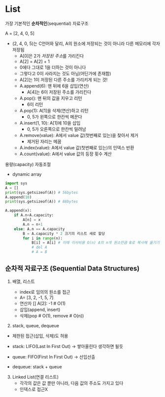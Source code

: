 # List

가장 기본적인 **순차적인**(sequential) 자료구조



A = [2, 4, 0, 5]

- (2, 4, 0, 5)는 C언어와 달리, A의 원소에 저장되는 것이 아니라 다른 메모리에 각자 저장됨
  - A[0]은 2가 *저장된 주소*를 가리킨다
  - A[2] = A[2] + 1
  - 0에다 그대로 1을 더하는 것이 아니다
  - 그렇다고 0이 사라지는 것도 아님(어딘가에 존재함)
  - A[2]는 1이 저장된 다른 주소를 가리키게 되는 것!
  - A.append(6): 맨 뒤에 6을 삽입(연산)
    - A[4]는 6이 저장된 주소를 가리킨다
  - A.pop(): 맨 뒤의 값을 지우고 리턴
    - 6이 리턴
  - A.pop(1): A[1]을 삭제(연산)하고 리턴
    - 0, 5가 왼쪽으로 한칸씩 메꾼다
  - A.insert(1, 10): A[1]에 10을 삽입
    - 0, 5가 오른쪽으로 한칸씩 밀려남
  - A.remove(value): A에서 value 값(첫번째로 있는)을 찾아서 제거
    - 제거된 자리는 메꿈
  - A.index(value): A에서 value 값(첫번째로 있는)의 인덱스 반환
  - A.count(value): A에서 value 값의 등장 횟수 계산





용량(capacity) 자동조절

- dynamic array

```python
import sys
A = []
print(sys.getsizeof(A)) # 56bytes
A.append(10)
print(sys.getsizeof(A)) # 88bytes
```

```python
A.append(x):
    if A.n<A.capacity:
        A[n] = x
        A.n = n+1
    else: A.n == A.capacity
        B = A.capacity * 2 크기의 리스트 새로 할당
        for i in range(n):
            B[i] = A[i] # 이때 이사비용 O(n) A의 n개 원소만큼 B로 복사해 옮기기 때문
            # del A
            # A = B
```








## 순차적 자료구조 (Sequential Data Structures)

1. 배열, 리스트

   - index로 임의의 원소를 접근
   - A= [3, 2, -1, 5, 7]
   - 연산자 [] A[2]: -1  # O(1)
   - 삽입(append, insert)
   - 삭제(pop # O(1), remove # O(n))

   

2.  stack, queue, dequeue

   - 제한된 접근(삽입, 삭제)도 허용

   - stack: LIFO(Last In First Out) -> 쌓아올린다 생각하면 될듯
   - queue: FIFO(First In First Out) -> 선입선출
   - dequeue: stack + queue



3. Linked List(연결 리스트)
   - 각각의 값은 값 뿐만 아니라, 다음 값의 주소도 가지고 있다
   - 인덱스로 접근X
